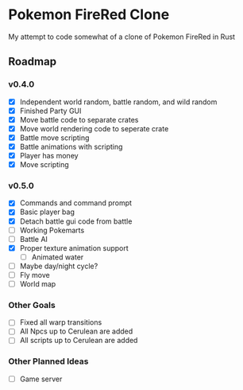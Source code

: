 # Pokemon FireRed Clone

My attempt to code somewhat of a clone of Pokemon FireRed in Rust

## Roadmap

### v0.4.0

- [X] Independent world random, battle random, and wild random
- [X] Finished Party GUI
- [X] Move battle code to separate crates
- [X] Move world rendering code to seperate crate
- [X] Battle move scripting
- [X] Battle animations with scripting
- [X] Player has money
- [X] Move scripting

### v0.5.0

- [X] Commands and command prompt
- [X] Basic player bag
- [X] Detach battle gui code from battle
- [ ] Working Pokemarts
- [ ] Battle AI
- [X] Proper texture animation support
    - [ ] Animated water
- [ ] Maybe day/night cycle?
- [ ] Fly move
- [ ] World map

### Other Goals

- [ ] Fixed all warp transitions
- [ ] All Npcs up to Cerulean are added
- [ ] All scripts up to Cerulean are added
### Other Planned Ideas

 - [ ] Game server